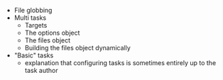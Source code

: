 * File globbing
* Multi tasks
  * Targets
  * The options object
  * The files object
  * Building the files object dynamically
* "Basic" tasks
  * explanation that configuring tasks is sometimes entirely up to the task author
